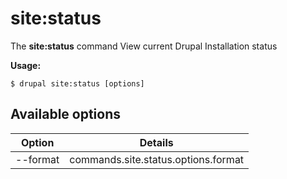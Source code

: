 # site:status
The **site:status** command View current Drupal Installation status

**Usage:**
```
$ drupal site:status [options] 
```

## Available options
Option | Details
-------|-------------
--format | commands.site.status.options.format

